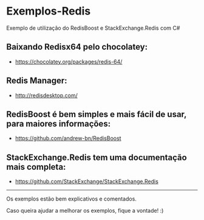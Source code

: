 # Exemplos-Redis
Exemplo de utilização do RedisBoost e StackExchange.Redis com C#

## Baixando Redisx64 pelo chocolatey:
- https://chocolatey.org/packages/redis-64/

## Redis Manager:
- http://redisdesktop.com/

## RedisBoost é bem simples e mais fácil de usar, para maiores informações:
- https://github.com/andrew-bn/RedisBoost

## StackExchange.Redis tem uma documentação mais completa:
- https://github.com/StackExchange/StackExchange.Redis

------

Os exemplos estão bem explicativos e comentados.

Caso queira ajudar a melhorar os exemplos, fique a vontade! :)
